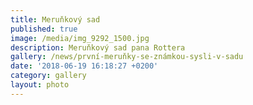 ```yaml
---
title: Meruňkový sad
published: true
image: /media/img_9292_1500.jpg
description: Meruňkový sad pana Rottera
gallery: /news/první-meruňky-se-známkou-sysli-v-sadu
date: '2018-06-19 16:18:27 +0200'
category: gallery
layout: photo
---
```


